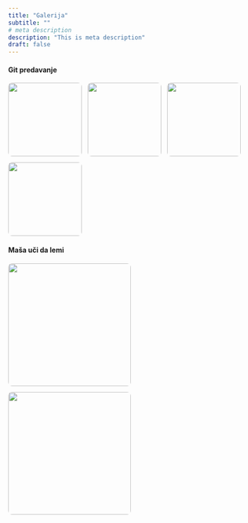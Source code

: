 ```yaml
---
title: "Galerija"
subtitle: ""
# meta description
description: "This is meta description"
draft: false
---
```


#### Git predavanje

<div style="display:flex; gap:12px; flex-wrap:wrap;">
  <img src="/images/git4.jpg" style="height:150px; object-fit:cover; border-radius:8px;">
  <img src="/images/git1.jpg" style="height:150px; object-fit:cover; border-radius:8px;">
  <img src="/images/git2.jpg" style="height:150px; object-fit:cover; border-radius:8px;">
  <img src="/images/git3.jpg" style="height:150px; object-fit:cover; border-radius:8px;">
</div>

#### Maša uči da lemi

<div style="display:flex; gap:12px; flex-wrap:wrap;">
  <img src="/images/lemljenje1.jpg" style="height:250px; object-fit:cover; border-radius:8px;">
  <img src="/images/lemljenje2.jpg" style="height:250px; object-fit:cover; border-radius:8px;">
</div>